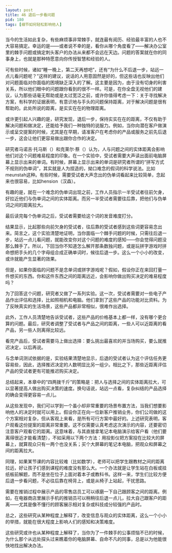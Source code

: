 ```yaml
---
layout: post
title: 46 退后一步看问题
pid: 180
tags: [细节如何轻松影响他人]
---
```

当今的生活如此复杂，有些麻烦事非常棘手，就连最有阅历、经验最丰富的人也不大容易搞定。幸运的是——或者说不幸的是，看你从哪个角度看了——解决办公室里的棘手问题或搞定刺头客户的办法从来都不会远在天边。问题的答案就在你的同事身上，也就是那种特愿意向你传授智慧和经验的人。

可有些时候，诸如“睡一晚上，第二天再想吧”，还有“为什么不后退一步，站远一点儿看问题呢？”这样的建议，说话的人用意固然是好的，但这些话也反映出他们对问题面临对你面临的困境缺乏深入的了解。这主要是因为，由于没有切身的利害关系，所以他们眼中的问题跟你看到的很不一样。可是，在你全盘无视他们的建议，认为那些话毫无帮助或是太过宽泛之前，或许你值得考虑一下：关于寻找解决方案，有科学的证据表明，有意识地与手头的问题保持距离，对于解决问题是很有帮助的。此处所说的距离，是实实在在的物理距离。

或许更引起人兴趣的是，研究发现，退后一步，保持实实在在的距离，不仅有助于解决问题和做决定，还能给予我们一种独特的说服力。例如，当你向潜在客户做演示或呈交提案的时候，尤其是在早期，请准客户在考虑你的产品或服务之前先后退一步，这会让他们更容易做出跟你合作的决定。

研究者马诺吉·托马斯（）和克莱尔·蔡（）认为，人与问题之间的实体距离会影响他们对这个问题难易程度的印象。在一个实验中，受试者需要大声读出面前电脑屏幕上显示出来的单词。有时候，屏幕上显示出来的单词是研究者所谓的“拼写方式不规则的伪单词”，其实就是人为捏造的，拗口难念的假词的科学说法。比如meunstah这种。有些时候，需要受试者大声念出的伪单词看起来比较简单，念起来也很容易，比如hension（汉森）。

有趣的是，就在一个难念的伪单词出现之前，工作人员指示一半受试者往前欠身，好拉近他们与伪单词之间的实体距离。而另一半受试者需要往后靠，把他们与伪单词之间的距离拉大。

最后读完每个伪单词之后，受试者需要给这个词的发音难度打分。

结果显示，比起那些向前欠身的受试者，往后靠的受试者感到这些词更容易念出来。简言之，这个实验清楚地证明，当你面临一个棘手问题的时候，只需往后退一步，站远一点儿看问题，就能改变你对这个问题的难度的感知——你会觉得问题没那么棘手了。所以，下回当你不知道怎么解开那条数独问题，或是玩拼字游戏时拼命想把手头的几个字母组合成正确单词时，候往后退一步。这么一个小小的改变，或许就能产生显著的效果。

但是，如果你面临的问题不是念单词或拼字游戏呢？假如，假设你正在来回打量一件想买的东西。你和这件东西之间的距离远近，会影响你做出购买决定的难易程度吗？

为了回答这个问题，研究者又做了一系列实验。这一次，受试者需要对一些电子产品作出评估和选择，比如照相机和电脑。他们拿到了这些产品的功能对比资料。为了反映真实的生活场景，这些产品都非常相似，很难作出选择。

此外，工作人员清楚地告诉受试者，这些产品的价格基本上都一样，没有哪个更合算的问题。最后，研究者调整了受试者与产品之间的距离，一些人可以近距离的看产品，另一些人则离得比较远。

看完产品后，受试者需要马上做出选择：要么挑出最喜欢的并当场购买，要么就推迟决定，以后再说。

与念单词测试依据的是，实验结果清楚地显示，后退的受试者认为这个评估任务更容易些，因此，选择推迟决定的人数明显比另一组少。相比之下，那些近距离评估产品的受试者更有可能推迟购买决定。

总结起来，本章中的“四两拨千斤”的策略是：把人与选择之间的实体距离拉大，可以显著提高人做出购买决策的速度。换句话说，站远一点看，复杂纠结的产品选择的确会变得更容易一点儿。

从这些发现中，我们可以学到一个虽小却非常重要的场景布置方法，当我们想要影响他人的决定时就可以用上。假设你正在向一位新客户推销业务，你们公司做的这个方案相对复杂，但从客观上来看，是所有可行方案中最好的。上述研究表明，客户观看这份提案的距离非常重要。这不仅需要认真考虑这次演示的内容，还要密切注意客户观看它的距离。这意味着，与其直接拿笔记本电脑演示给客户看（他们要离得很近才能看清楚），不如采用以下两个方法：用投影仪把方案投在比较大的屏幕上，就算观众只有一两个也没关系；买个大屏幕的笔记本电脑，把观众和屏幕之间的距离拉大。

同理，如果某节课的内容比较难（比如数学），老师可以把学生跟教材之间的距离拉远，好让孩子们感到课程的难度没有那么大。一个办法就是让学生站在白板或挂纸板前解题，而不是坐在位子上面对着本子或教科书。这样一来，学生们比较方便后退一步看问题，不必往后靠在椅背上，或是从椅子上站起，干扰思路。

需要在推销过程中展示产品的零售店员工可以琢磨一下自己跟顾客之间的距离。例如，在电器商店里展示手机的推销员可以稍稍往后退一点儿，拉大自己跟客户的距离——尤其是像不懂行的顾客展示相对复杂或科技成分较强的产品时。

总之，这些研究从某种程度上解释了，改变信息与观众的实体距离，这么一个小小的举措，就能在很大程度上影响人们的感知和决策难度。

这些研究或许也从某种程度上解释了，当你为了一件棘手的公事烦恼不已的时候，为什么那个从远处探头过来瞧着你的电脑屏幕、自命不凡的同事，总是以为他能很快地找出解决办法。

